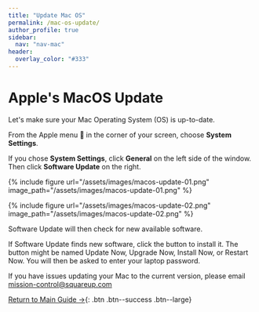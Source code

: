```yaml
---
title: "Update Mac OS"
permalink: /mac-os-update/
author_profile: true
sidebar:
  nav: "nav-mac"
header:
  overlay_color: "#333"
---
```


# Apple's MacOS Update

Let's make sure your Mac Operating System (OS) is up-to-date.

From the Apple menu  in the corner of your screen, choose __System Settings__.

If you chose __System Settings__, click __General__ on the left side of the window. Then click __Software Update__ on the right.

{% include figure url="/assets/images/macos-update-01.png" image_path="/assets/images/macos-update-01.png" %}

{% include figure url="/assets/images/macos-update-02.png" image_path="/assets/images/macos-update-02.png" %}

Software Update will then check for new available software.

If Software Update finds new software, click the button to install it. The button might be named Update Now, Upgrade Now, Install Now, or Restart Now. You will then be asked to enter your laptop password.

If you have issues updating your Mac to the current version, please email mission-control@squareup.com

[Return to Main Guide &rarr;](/mac-installs){: .btn .btn--success .btn--large}
